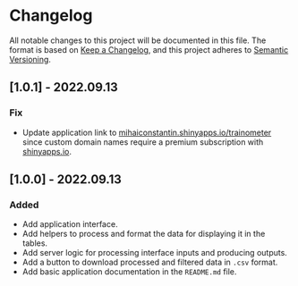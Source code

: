 # Changelog
All notable changes to this project will be documented in this file. The format
is based on [Keep a Changelog](https://keepachangelog.com/en/1.0.0/), and this
project adheres to [Semantic Versioning](https://semver.org/spec/v2.0.0.html).

## [1.0.1] - 2022.09.13
### Fix
- Update application link to
  [mihaiconstantin.shinyapps.io/trainometer](https://mihaiconstantin.shinyapps.io/trainometer)
  since custom domain names require a premium subscription with
  [shinyapps.io](https://shinyapps.io).

## [1.0.0] - 2022.09.13
### Added
- Add application interface.
- Add helpers to process and format the data for displaying it in the tables.
- Add server logic for processing interface inputs and producing outputs.
- Add a button to download processed and filtered data in `.csv` format.
- Add basic application documentation in the `README.md` file.
